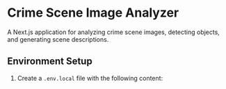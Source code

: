 # Crime Scene Image Analyzer

A Next.js application for analyzing crime scene images, detecting objects, and generating scene descriptions.

## Environment Setup

1. Create a `.env.local` file with the following content:

